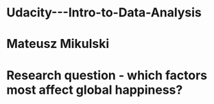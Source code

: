 # Udacity---Intro-to-Data-Analysis
# Mateusz Mikulski
# Research question - which factors most affect global happiness?
